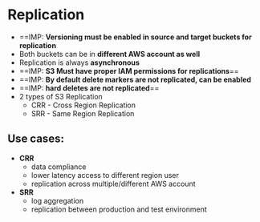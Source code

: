 
# Replication

- ==IMP: **Versioning must be enabled in source and target buckets for replication**
- Both buckets can be in **different AWS account as well**
- Replication is always **asynchronous**
- ==IMP: **S3 Must have proper IAM permissions for replications**==
- ==IMP: **By default delete markers are not replicated, can be enabled**
- ==IMP: **hard deletes are not replicated**==
- 2 types of S3 Replication
	- CRR - Cross Region Replication
	- SRR - Same Region Replication

## Use cases:

- **CRR**
	- data compliance
	- lower latency access to different region user
	- replication across multiple/different AWS account
- **SRR**
	- log aggregation
	- replication between production and test environment
